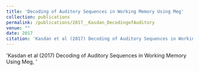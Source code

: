 ```yaml
---
title: 'Decoding of Auditory Sequences in Working Memory Using Meg'
collection: publications
permalink: /publications/2017__Kasdan_DecodingofAuditory
venue: ""
date: 2017
citation: 'Kasdan et al (2017) Decoding of Auditory Sequences in Working Memory Using Meg, <i></i>'
---
```

'Kasdan et al (2017) Decoding of Auditory Sequences in Working Memory Using Meg, <i></i>'
